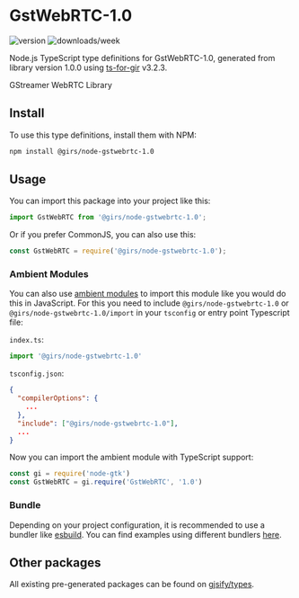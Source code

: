 
# GstWebRTC-1.0

![version](https://img.shields.io/npm/v/@girs/node-gstwebrtc-1.0)
![downloads/week](https://img.shields.io/npm/dw/@girs/node-gstwebrtc-1.0)


Node.js TypeScript type definitions for GstWebRTC-1.0, generated from library version 1.0.0 using [ts-for-gir](https://github.com/gjsify/ts-for-gir) v3.2.3.

GStreamer WebRTC Library

## Install

To use this type definitions, install them with NPM:
```bash
npm install @girs/node-gstwebrtc-1.0
```

## Usage

You can import this package into your project like this:
```ts
import GstWebRTC from '@girs/node-gstwebrtc-1.0';
```

Or if you prefer CommonJS, you can also use this:
```ts
const GstWebRTC = require('@girs/node-gstwebrtc-1.0');
```

### Ambient Modules

You can also use [ambient modules](https://github.com/gjsify/ts-for-gir/tree/main/packages/cli#ambient-modules) to import this module like you would do this in JavaScript.
For this you need to include `@girs/node-gstwebrtc-1.0` or `@girs/node-gstwebrtc-1.0/import` in your `tsconfig` or entry point Typescript file:

`index.ts`:
```ts
import '@girs/node-gstwebrtc-1.0'
```

`tsconfig.json`:
```json
{
  "compilerOptions": {
    ...
  },
  "include": ["@girs/node-gstwebrtc-1.0"],
  ...
}
```

Now you can import the ambient module with TypeScript support: 

```ts
const gi = require('node-gtk')
const GstWebRTC = gi.require('GstWebRTC', '1.0')
```


### Bundle

Depending on your project configuration, it is recommended to use a bundler like [esbuild](https://esbuild.github.io/). You can find examples using different bundlers [here](https://github.com/gjsify/ts-for-gir/tree/main/examples).

## Other packages

All existing pre-generated packages can be found on [gjsify/types](https://github.com/gjsify/types).

